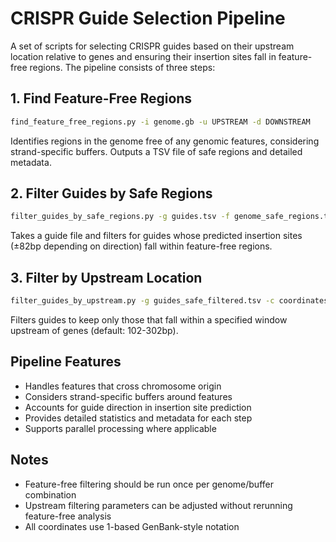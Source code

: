 # CRISPR Guide Selection Pipeline

A set of scripts for selecting CRISPR guides based on their upstream location relative to genes and ensuring their insertion sites fall in feature-free regions. The pipeline consists of three steps:

## 1. Find Feature-Free Regions
```bash
find_feature_free_regions.py -i genome.gb -u UPSTREAM -d DOWNSTREAM
```
Identifies regions in the genome free of any genomic features, considering strand-specific buffers. Outputs a TSV file of safe regions and detailed metadata.

## 2. Filter Guides by Safe Regions
```bash
filter_guides_by_safe_regions.py -g guides.tsv -f genome_safe_regions.tsv
```
Takes a guide file and filters for guides whose predicted insertion sites (±82bp depending on direction) fall within feature-free regions.

## 3. Filter by Upstream Location
```bash
filter_guides_by_upstream.py -g guides_safe_filtered.tsv -c coordinates.tsv -b genome.gb -p PROXIMAL -d DISTAL
```
Filters guides to keep only those that fall within a specified window upstream of genes (default: 102-302bp).

## Pipeline Features
- Handles features that cross chromosome origin
- Considers strand-specific buffers around features
- Accounts for guide direction in insertion site prediction
- Provides detailed statistics and metadata for each step
- Supports parallel processing where applicable

## Notes
- Feature-free filtering should be run once per genome/buffer combination
- Upstream filtering parameters can be adjusted without rerunning feature-free analysis
- All coordinates use 1-based GenBank-style notation